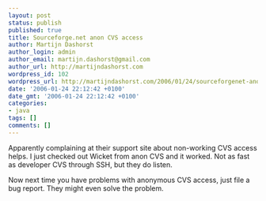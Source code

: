 ```yaml
---
layout: post
status: publish
published: true
title: Sourceforge.net anon CVS access
author: Martijn Dashorst
author_login: admin
author_email: martijn.dashorst@gmail.com
author_url: http://martijndashorst.com
wordpress_id: 102
wordpress_url: http://martijndashorst.com/2006/01/24/sourceforgenet-anon-cvs-access/
date: '2006-01-24 22:12:42 +0100'
date_gmt: '2006-01-24 22:12:42 +0100'
categories:
- java
tags: []
comments: []
---
```

<p>Apparently complaining at their support site about non-working CVS access helps. I just checked out Wicket from anon CVS and it worked. Not as fast as developer CVS through SSH, but they do listen.</p>
<p>
Now next time you have problems with anonymous CVS access, just file a bug report. They might even solve the problem.</p>

